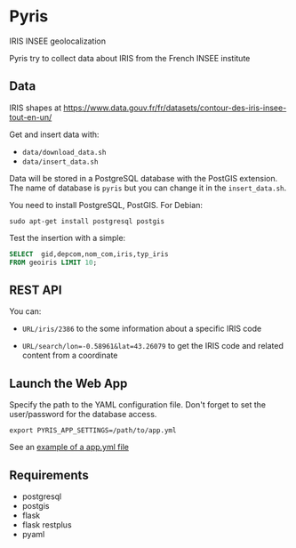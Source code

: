 # Pyris

IRIS INSEE geolocalization

Pyris try to collect data about IRIS from the French INSEE institute


## Data

IRIS shapes at https://www.data.gouv.fr/fr/datasets/contour-des-iris-insee-tout-en-un/

Get and insert data with:

* `data/download_data.sh`
* `data/insert_data.sh`

Data will be stored in a PostgreSQL database with the PostGIS extension. The
name of database is `pyris` but you can change it in the `insert_data.sh`.

You need to install PostgreSQL, PostGIS. For Debian:

    sudo apt-get install postgresql postgis

Test the insertion with a simple:

```sql
SELECT  gid,depcom,nom_com,iris,typ_iris
FROM geoiris LIMIT 10;
```

## REST API

You can:

* `URL/iris/2386` to the some information about a specific IRIS code

* `URL/search/lon=-0.58961&lat=43.26079` to get the IRIS code and related content from a coordinate

## Launch the Web App

Specify the path to the YAML configuration file. Don't forget to set the
user/password for the database access.

`export PYRIS_APP_SETTINGS=/path/to/app.yml`

See an [example of a app.yml file](https://github.com/garaud/pyris/blob/master/app.yml)

## Requirements

* postgresql
* postgis
* flask
* flask restplus
* pyaml
